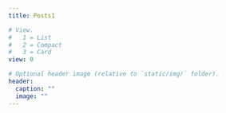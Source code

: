 ```yaml
---
title: Posts1

# View.
#   1 = List
#   2 = Compact
#   3 = Card
view: 0

# Optional header image (relative to `static/img/` folder).
header:
  caption: ""
  image: ""
---
```

